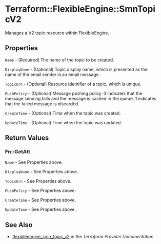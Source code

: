 # Terraform::FlexibleEngine::SmnTopicV2

Manages a V2 topic resource within FlexibleEngine.

## Properties

`Name` - (Required) The name of the topic to be created.

`DisplayName` - (Optional) Topic display name, which is presented as the
name of the email sender in an email message.

`TopicUrn` - (Optional) Resource identifier of a topic, which is unique.

`PushPolicy` - (Optional) Message pushing policy. 0 indicates that the message
sending fails and the message is cached in the queue. 1 indicates that the
failed message is discarded.

`CreateTime` - (Optional) Time when the topic was created.

`UpdateTime` - (Optional) Time when the topic was updated.


## Return Values

### Fn::GetAtt

`Name` - See Properties above.

`DisplayName` - See Properties above.

`TopicUrn` - See Properties above.

`PushPolicy` - See Properties above.

`CreateTime` - See Properties above.

`UpdateTime` - See Properties above.

## See Also

* [flexibleengine_smn_topic_v2](https://www.terraform.io/docs/providers/flexibleengine/r/smn_topic_v2.html) in the _Terraform Provider Documentation_